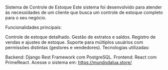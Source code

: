 
Sistema de Controle de Estoque
Este sistema foi desenvolvido para atender às necessidades de um cliente que busca um controle de estoque completo para o seu negócio.

Funcionalidades principais:

Controle de estoque detalhado.
Gestão de extratos e saldos.
Registro de vendas e ajustes de estoque.
Suporte para múltiplos usuários com permissões distintas (gestores e vendedores).
Tecnologias utilizadas:

Backend: Django Rest Framework com PostgreSQL.
Frontend: React com PrimeReact.
Acesse o sistema em:
https://mundodalua.store/
